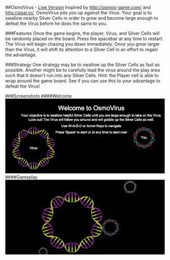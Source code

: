 ##OsmoVirus - [Live Version][link]
Inspired by http://osmos-game.com/ and http://agar.io/, OsmoVirus pits you up against the Virus. Your goal is to swallow nearby Silver Cells in order to grow and become large enough to defeat the Virus before he does the same to you.

###Features
Once the game begins, the player, Virus, and Silver Cells will be randomly placed on the board. Press the spacebar at any time to restart. The Virus will begin chasing you down immediately. Once you grow larger than the Virus, it will shift its attention to a Silver Cell in an effort to regain the advantage.

###Strategy
One strategy may be to swallow up the Silver Cells as fast as possible. Another might be to carefully lead the virus around the play area such that it doesn't run into any Silver Cells. Hint: the Player cell is able to wrap around the game board. See if you can use this to your advantage to defeat the Virus!

###Screenshots
####Welcome
![welcome]
####Gameplay
![gameplay]

[link]: https://rsamp.github.io/
[welcome]: ./screenshots/welcome.png
[gameplay]: ./screenshots/action.png
